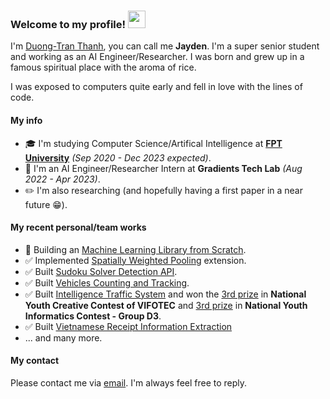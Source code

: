 ### Welcome to my profile! <img src="https://media.giphy.com/media/hvRJCLFzcasrR4ia7z/giphy.gif" width="28">

I'm [Duong-Tran Thanh](mailto:duong.jt.19@gmail.com), you can call me **Jayden**. I'm a super senior student and working as an AI Engineer/Researcher. I was born and grew up in a famous spiritual place with the aroma of rice.

I was exposed to computers quite early and fell in love with the lines of code.

#### My info
- 🎓 I'm studying Computer Science/Artifical Intelligence at [**FPT University**](https://daihoc.fpt.edu.vn/) *(Sep 2020 - Dec 2023 expected)*.
- 🧐 I'm an AI Engineer/Researcher Intern at **Gradients Tech Lab** *(Aug 2022 - Apr 2023)*.
- ✏️ I'm also researching (and hopefully having a first paper in a near future 😁).

#### My recent personal/team works
- 🔄 Building an [Machine Learning Library from Scratch](https://github.com/AI-Coffee/mllib-from-scratch/).
- ✅ Implemented [Spatially Weighted Pooling](https://github.com/duongttr/SWP-TF2) extension.
- ✅ Built [Sudoku Solver Detection API](https://github.com/duongttr/sudoku-solver-detection-fastapi).
- ✅ Built [Vehicles Counting and Tracking](https://github.com/duongttr/vehicles-counting-yolov4-deepsort).
- ✅ Built [Intelligence Traffic System](https://vnexpress.net/cuoc-song-4-0/hoc-sinh-sang-che-ung-dung-giao-thong-4038044.html) and won the [3rd prize](http://www.vifotec.com.vn/gii-thng-a-cuc-thi/sang-to-danh-cho-thanh-thiu-nien-nhi-ng/269-2020-12-12-16-42-44.html) in **National Youth Creative Contest of VIFOTEC** and [3rd prize](http://m.tainangviet.vn/ket-qua-vong-so-khao-quoc-gia-hoi-thi-tin-hoc-tre-toan-quoc-lan-thu-xxvi-2020-dar3998/) in **National Youth Informatics Contest - Group D3**.
- ✅ Built [Vietnamese Receipt Information Extraction](https://github.com/duongttr/vireceipt-information-extraction)
- ... and many more.

#### My contact
Please contact me via [email](mailto:duong.jt.19@gmail.com). I'm always feel free to reply.
